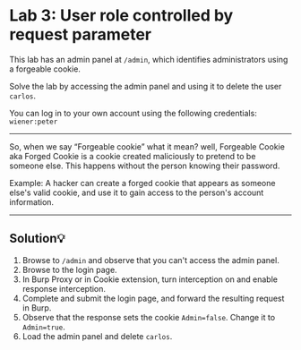 # **Lab 3: User role controlled by request parameter**

This lab has an admin panel at `/admin`, which identifies administrators using a forgeable cookie.

Solve the lab by accessing the admin panel and using it to delete the user `carlos`.

You can log in to your own account using the following credentials: `wiener:peter`

---

So, when we say “Forgeable cookie” what it mean? well, Forgeable Cookie aka Forged Cookie is a cookie created maliciously to pretend to be someone else. This happens without the person knowing their password.

Example: A hacker can create a forged cookie that appears as someone else's valid cookie, and use it to gain access to the person's account information.

---

## **Solution💡**

1. Browse to `/admin` and observe that you can't access the admin panel.
2. Browse to the login page.
3. In Burp Proxy or in Cookie extension, turn interception on and enable response interception.
4. Complete and submit the login page, and forward the resulting request in Burp.
5. Observe that the response sets the cookie `Admin=false`. Change it to `Admin=true`.
6. Load the admin panel and delete `carlos`.
